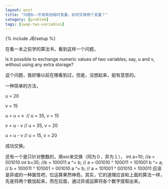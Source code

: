 ```yaml
---
layout: post
title: "问题6——不用其他临时变量，如何交换两个变量？"
category: [problem]
tags: [swap-two-variables]
---
```

{% include JB/setup %}

在看一本之前学的算法书，看到这样一个问题，

Is it possible to exchange numeric values of two variables, say, u and v, without using any extra storage?

这个问题，我好像以前在哪看到过，但是，没想起来，挺有意思的。

一种简单的方法，

u = 20

v = 15

u = u + v  // u = 35, v = 15

v = u - v // u = 35, v = 20

u = u - v // u = 15, v = 20

成功交换。

还有一个是只针对整数的，用xor来交换（同为０，异为１），
int a=10; //a = 001010
int b=35; //b = 100011
a ^= b; // a = 001010 ^ 100011 = 101001
b ^= a; // b = 100011 ^ 101001 = 001010
a ^= b; // a = 101001 ^ 001010 = 100011
应该是异或的一种属性吧，位运算果然神奇。其实，它的道理应该和上面的算法一样，先是将两个数加起来，而在后面，通过异或运算将各个数字提取出来。

